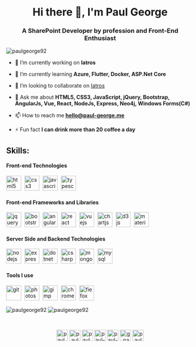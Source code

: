 <h1 align="center">Hi there 👋, I'm Paul George</h1>
<h3 align="center">A SharePoint Developer by profession and Front-End Enthusiast</h3>

<p align="left"> <img src="https://komarev.com/ghpvc/?username=paulgeorge92" alt="paulgeorge92" /> </p>

- 🔭 I’m currently working on **Iatros**

- 🌱 I’m currently learning **Azure, Flutter, Docker, ASP.Net Core**

- 👯 I’m looking to collaborate on [Iatros](https://github.com/paulgeorge92/Iatros-Client)

- 💬 Ask me about **HTML5, CSS3, JavaScript, jQuery, Bootstrap, AngularJs, Vue, React, NodeJs, Express, Neo4j, Windows Forms(C#)**

- 📫 How to reach me **hello@paul-george.me**

- ⚡ Fun fact **I can drink more than 20 coffee a day**
<h2>Skills:</h2>
<h4>Front-end Technologies</h4>
<p align="left">
  <img style="margin-right: 5px" src="https://devicons.github.io/devicon/devicon.git/icons/html5/html5-original.svg" alt="html5" width="40" height="40"/> 
  <img style="margin-right: 5px" src="https://devicons.github.io/devicon/devicon.git/icons/css3/css3-original-wordmark.svg" alt="css3" width="40" height="40"/> 
  <img style="margin-right: 5px" src="https://devicons.github.io/devicon/devicon.git/icons/javascript/javascript-original.svg" alt="javascript" width="40" height="40"/> 
  <img style="margin-right: 5px" src="https://devicons.github.io/devicon/devicon.git/icons/typescript/typescript-original.svg" alt="typescript" width="40" height="40"/> 
</p>
<h4>Front-end Frameworks and Libraries</h4>
<p>
  <img style="margin-right: 5px" src="https://devicons.github.io/devicon/devicon.git/icons/jquery/jquery-original.svg" alt="jquery" width="40" height="40"/> 
  <img style="margin-right: 5px" src="https://devicons.github.io/devicon/devicon.git/icons/bootstrap/bootstrap-plain.svg" alt="bootstrap" width="40" height="40"/> 
  <img style="margin-right: 5px" src="https://devicons.github.io/devicon/devicon.git/icons/angularjs/angularjs-original.svg" alt="angularjs" width="40" height="40"/> 
  <img style="margin-right: 5px" src="https://devicons.github.io/devicon/devicon.git/icons/react/react-original-wordmark.svg" alt="react" width="40" height="40"/> 
  <img style="margin-right: 5px" src="https://devicons.github.io/devicon/devicon.git/icons/vuejs/vuejs-original-wordmark.svg" alt="vuejs" width="40" height="40"/>
  <img style="margin-right: 5px" src="https://www.chartjs.org/media/logo-title.svg" alt="chartjs" width="40" height="40"/> 
  <img style="margin-right: 5px" src="https://devicons.github.io/devicon/devicon.git/icons/d3js/d3js-original.svg" alt="d3js" width="40" height="40"/> 
  <img style="margin-right: 5px" src="https://raw.githubusercontent.com/prplx/svg-logos/5585531d45d294869c4eaab4d7cf2e9c167710a9/svg/materialize.svg" alt="materialize" width="40" height="40"/>
</p>
<h4>Server Side and Backend Technologies</h4>
<p>
  <img style="margin-right: 5px" src="https://devicons.github.io/devicon/devicon.git/icons/nodejs/nodejs-original-wordmark.svg" alt="nodejs" width="40" height="40"/> 
  <img style="margin-right: 5px" src="https://devicons.github.io/devicon/devicon.git/icons/express/express-original-wordmark.svg" alt="express" width="40" height="40"/> 
  <img style="margin-right: 5px" src="https://devicons.github.io/devicon/devicon.git/icons/dot-net/dot-net-original-wordmark.svg" alt="dotnet" width="40" height="40"/> 
  <img style="margin-right: 5px" src="https://devicons.github.io/devicon/devicon.git/icons/csharp/csharp-original.svg" alt="csharp" width="40" height="40"/> 
  <img style="margin-right: 5px" src="https://devicons.github.io/devicon/devicon.git/icons/mongodb/mongodb-original-wordmark.svg" alt="mongodb" width="40" height="40"/> 
  <img style="margin-right: 5px" src="https://devicons.github.io/devicon/devicon.git/icons/mysql/mysql-original-wordmark.svg" alt="mysql" width="40" height="40"/> 
</p>
<h4>Tools I use</h4>
<p>
  <img style="margin-right: 5px" src="https://www.vectorlogo.zone/logos/git-scm/git-scm-icon.svg" alt="git" width="40" height="40"/>
  <img style="margin-right: 5px" src="https://devicons.github.io/devicon/devicon.git/icons/photoshop/photoshop-plain.svg" alt="photoshop" width="40" height="40"/> 
  <img style="margin-right: 5px" src="https://devicons.github.io/devicon/devicon.git/icons/gimp/gimp-original.svg" alt="gimp" width="40" height="40"/> 
  <img style="margin-right: 5px" src="https://devicons.github.io/devicon/devicon.git/icons/chrome/chrome-original.svg" alt="chrome" width="40" height="40"/> 
  <img style="margin-right: 5px" src="https://devicons.github.io/devicon/devicon.git/icons/fiefox/fiefox-original.svg" alt="fiefox" width="40" height="40"/> 
</p>
<p>
  <img align="top" src="https://github-readme-stats.vercel.app/api/top-langs/?username=paulgeorge92&layout=compact&hide=html" alt="paulgeorge92" />
  <img align="top" src="https://github-readme-stats.vercel.app/api?username=paulgeorge92&show_icons=true" alt="paulgeorge92" />
</p>
<p>&nbsp;</p>

<p align="center">
<a href="https://codepen.io/paul_george" target="blank"><img align="center" src="https://cdn.jsdelivr.net/npm/simple-icons@3.0.1/icons/codepen.svg" alt="paul_george" height="30" width="30" /></a>
<a href="https://dev.to/paulgeorge92" target="blank"><img align="center" src="https://cdn.jsdelivr.net/npm/simple-icons@3.0.1/icons/dev-dot-to.svg" alt="paulgeorge92" height="30" width="30" /></a>
<a href="https://twitter.com/paul_george92" target="blank"><img align="center" src="https://cdn.jsdelivr.net/npm/simple-icons@3.0.1/icons/twitter.svg" alt="paul_george92" height="30" width="30" /></a>
<a href="https://linkedin.com/in/paul-george" target="blank"><img align="center" src="https://cdn.jsdelivr.net/npm/simple-icons@3.0.1/icons/linkedin.svg" alt="paul-george" height="30" width="30" /></a>
<a href="https://stackoverflow.com/users/7007430/paul-george" target="blank"><img align="center" src="https://cdn.jsdelivr.net/npm/simple-icons@3.0.1/icons/stackoverflow.svg" alt="paul-george" height="30" width="30" /></a>
<a href="https://fb.com/g.paul.92" target="blank"><img align="center" src="https://cdn.jsdelivr.net/npm/simple-icons@3.0.1/icons/facebook.svg" alt="g.paul.92" height="30" width="30" /></a>
<a href="https://instagram.com/paulgeorge_92" target="blank"><img align="center" src="https://cdn.jsdelivr.net/npm/simple-icons@3.0.1/icons/instagram.svg" alt="paulgeorge_92" height="30" width="30" /></a>
</p>
